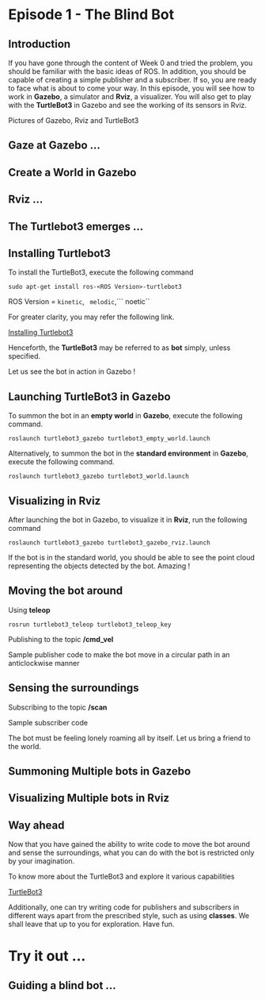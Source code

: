 # Episode 1 - The Blind Bot

## Introduction

If you have gone through the content of Week 0 and tried the problem, you should be familiar with the basic ideas of ROS. In addition, you should be capable of creating a simple publisher and a subscriber. If so, you are ready to face what is about to come your way. In this episode, you will see how to work in **Gazebo**, a simulator and **Rviz**, a visualizer. You will also get to play with the **TurtleBot3** in Gazebo and see the working of its sensors in Rviz.

Pictures of Gazebo, Rviz and TurtleBot3

## Gaze at Gazebo ...

## Create a World in Gazebo

## Rviz ...

## The Turtlebot3 emerges ...

## Installing Turtlebot3

To install the TurtleBot3, execute the following command

```
sudo apt-get install ros-<ROS Version>-turtlebot3
```
ROS Version = ``` kinetic ```, ``` melodic```,``` noetic``

For greater clarity, you may refer the following link.

[Installing Turtlebot3](https://emanual.robotis.com/docs/en/platform/turtlebot3/quick-start/#pc-setup)

Henceforth, the **TurtleBot3** may be referred to as **bot** simply, unless specified.

Let us see the bot in action in Gazebo !

## Launching TurtleBot3 in Gazebo

To summon the bot in an **empty world** in **Gazebo**, execute the following command.

```
roslaunch turtlebot3_gazebo turtlebot3_empty_world.launch
```

Alternatively, to summon the bot in the **standard environment** in  **Gazebo**, execute the following command.

```
roslaunch turtlebot3_gazebo turtlebot3_world.launch
```

## Visualizing in Rviz

After launching the bot in Gazebo, to visualize it in **Rviz**, run the following command

```
roslaunch turtlebot3_gazebo turtlebot3_gazebo_rviz.launch
```

If the bot is in the standard world, you should be able to see the point cloud representing the objects detected by the bot. Amazing !


## Moving the bot around

Using **teleop**

```
rosrun turtlebot3_teleop turtlebot3_teleop_key
```

Publishing to the topic **/cmd_vel**

Sample publisher code to make the bot move in a circular path in an anticlockwise manner
 

## Sensing the surroundings

Subscribing to the topic **/scan**

Sample subscriber code


The bot must be feeling lonely roaming all by itself. Let us bring a friend to the world.

## Summoning Multiple bots in Gazebo

## Visualizing Multiple bots in Rviz


## Way ahead

Now that you have gained the ability to write code to move the bot around and sense the surroundings, what you can do with the bot is restricted only by your imagination. 

To know more about the TurtleBot3 and explore it various capabilities 

[TurtleBot3](https://emanual.robotis.com/docs/en/platform/turtlebot3/overview/)

Additionally, one can try writing code for publishers and subscribers in different ways apart from the prescribed style, such as using **classes**. We shall leave that up to you for exploration. Have fun.

# Try it out ...

## Guiding a blind bot ...
